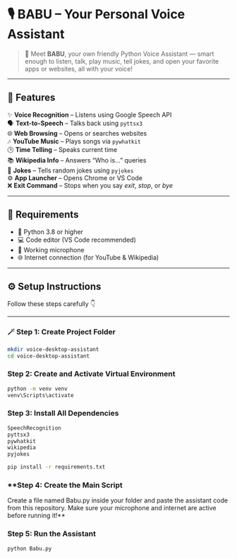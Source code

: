 # 🎙️ BABU – Your Personal Voice Assistant

> 🤖 Meet **BABU**, your own friendly Python Voice Assistant — smart enough to listen, talk, play music, tell jokes, and open your favorite apps or websites, all with your voice!

---

## 🚀 Features

✨ **Voice Recognition** – Listens using Google Speech API  
🗣️ **Text-to-Speech** – Talks back using `pyttsx3`  
🌐 **Web Browsing** – Opens or searches websites  
🎶 **YouTube Music** – Plays songs via `pywhatkit`  
🕒 **Time Telling** – Speaks current time  
📚 **Wikipedia Info** – Answers “Who is…” queries  
🤣 **Jokes** – Tells random jokes using `pyjokes`  
⚙️ **App Launcher** – Opens Chrome or VS Code  
❌ **Exit Command** – Stops when you say *exit*, *stop*, or *bye*

---

## 🧰 Requirements

- 🐍 Python 3.8 or higher  
- 💻 Code editor (VS Code recommended)  
- 🎤 Working microphone  
- 🌐 Internet connection (for YouTube & Wikipedia)

---

## ⚙️ Setup Instructions

Follow these steps carefully 👇  

---

### 🪄 **Step 1: Create Project Folder**

```bash
mkdir voice-desktop-assistant
cd voice-desktop-assistant
```
### **Step 2: Create and Activate Virtual Environment**

```bash
python -m venv venv
venv\Scripts\activate

```

### **Step 3: Install All Dependencies**
```bash
SpeechRecognition
pyttsx3
pywhatkit
wikipedia
pyjokes

pip install -r requirements.txt

```
### **Step 4: Create the Main Script

Create a file named Babu.py inside your folder and paste the assistant code from this repository.
Make sure your microphone and internet are active before running it!**

### **Step 5: Run the Assistant**
```bash
python Babu.py
```

